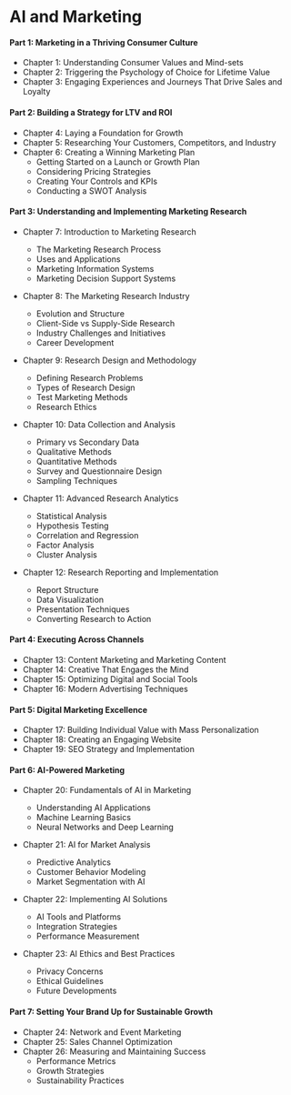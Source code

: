 # AI and Marketing


#### **Part 1: Marketing in a Thriving Consumer Culture**
- Chapter 1: Understanding Consumer Values and Mind-sets
- Chapter 2: Triggering the Psychology of Choice for Lifetime Value
- Chapter 3: Engaging Experiences and Journeys That Drive Sales and Loyalty

#### **Part 2: Building a Strategy for LTV and ROI**
- Chapter 4: Laying a Foundation for Growth
- Chapter 5: Researching Your Customers, Competitors, and Industry
- Chapter 6: Creating a Winning Marketing Plan  
  - Getting Started on a Launch or Growth Plan  
  - Considering Pricing Strategies  
  - Creating Your Controls and KPIs  
  - Conducting a SWOT Analysis  

#### **Part 3: Understanding and Implementing Marketing Research**
- Chapter 7: Introduction to Marketing Research  
  - The Marketing Research Process  
  - Uses and Applications  
  - Marketing Information Systems  
  - Marketing Decision Support Systems  

- Chapter 8: The Marketing Research Industry  
  - Evolution and Structure  
  - Client-Side vs Supply-Side Research  
  - Industry Challenges and Initiatives  
  - Career Development  

- Chapter 9: Research Design and Methodology  
  - Defining Research Problems  
  - Types of Research Design  
  - Test Marketing Methods  
  - Research Ethics  

- Chapter 10: Data Collection and Analysis  
  - Primary vs Secondary Data  
  - Qualitative Methods  
  - Quantitative Methods  
  - Survey and Questionnaire Design  
  - Sampling Techniques  

- Chapter 11: Advanced Research Analytics  
  - Statistical Analysis  
  - Hypothesis Testing  
  - Correlation and Regression  
  - Factor Analysis  
  - Cluster Analysis  

- Chapter 12: Research Reporting and Implementation  
  - Report Structure  
  - Data Visualization  
  - Presentation Techniques  
  - Converting Research to Action  

#### **Part 4: Executing Across Channels**
- Chapter 13: Content Marketing and Marketing Content
- Chapter 14: Creative That Engages the Mind
- Chapter 15: Optimizing Digital and Social Tools
- Chapter 16: Modern Advertising Techniques  

#### **Part 5: Digital Marketing Excellence**
- Chapter 17: Building Individual Value with Mass Personalization
- Chapter 18: Creating an Engaging Website
- Chapter 19: SEO Strategy and Implementation  

#### **Part 6: AI-Powered Marketing**
- Chapter 20: Fundamentals of AI in Marketing  
  - Understanding AI Applications  
  - Machine Learning Basics  
  - Neural Networks and Deep Learning  

- Chapter 21: AI for Market Analysis  
  - Predictive Analytics  
  - Customer Behavior Modeling  
  - Market Segmentation with AI  

- Chapter 22: Implementing AI Solutions  
  - AI Tools and Platforms  
  - Integration Strategies  
  - Performance Measurement  

- Chapter 23: AI Ethics and Best Practices  
  - Privacy Concerns  
  - Ethical Guidelines  
  - Future Developments  

#### **Part 7: Setting Your Brand Up for Sustainable Growth**
- Chapter 24: Network and Event Marketing
- Chapter 25: Sales Channel Optimization
- Chapter 26: Measuring and Maintaining Success  
  - Performance Metrics  
  - Growth Strategies  
  - Sustainability Practices  


